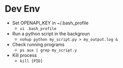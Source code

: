 # Dev Env
* Set OPENAPI_KEY in ~/.bash_profile
  * `vi .bash_profile`
* Run a python script in the backgroun
  * `nohup python my_script.py > my_output.log &`
* Check running programs
  * `ps aux | grep my_script.y`
* Kill process
  * `kill [PID]`  
